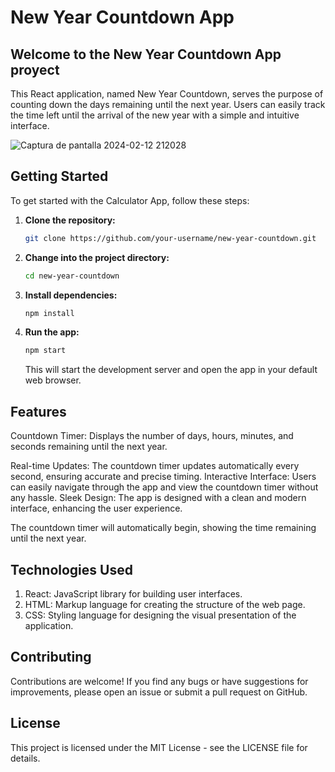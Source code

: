 # New Year Countdown App

## Welcome to the New Year Countdown App proyect
This React application, named New Year Countdown, serves the purpose of counting down the days remaining until the next year. Users can easily track the time left until the arrival of the new year with a simple and intuitive interface.

![Captura de pantalla 2024-02-12 212028](https://github.com/Kaareel/new-year-countdown/assets/105023448/ceb44e24-dfbb-4fe8-af15-d5d9c3ccdd96)


## Getting Started
To get started with the Calculator App, follow these steps:

1. **Clone the repository:**
    ```bash
    git clone https://github.com/your-username/new-year-countdown.git
    ```
2. **Change into the project directory:**
    ```bash
    cd new-year-countdown
    ```
3. **Install dependencies:**
    ```bash
    npm install
    ```
4. **Run the app:**
    ```bash
    npm start
    ```

   This will start the development server and open the app in your default web browser.
   
## Features

Countdown Timer: Displays the number of days, hours, minutes, and seconds remaining until the next year.

Real-time Updates: The countdown timer updates automatically every second, ensuring accurate and precise timing.
Interactive Interface: Users can easily navigate through the app and view the countdown timer without any hassle.
Sleek Design: The app is designed with a clean and modern interface, enhancing the user experience.


The countdown timer will automatically begin, showing the time remaining until the next year.

## Technologies Used
1. React: JavaScript library for building user interfaces.
2. HTML: Markup language for creating the structure of the web page.
3. CSS: Styling language for designing the visual presentation of the application.

## Contributing
Contributions are welcome! If you find any bugs or have suggestions for improvements, please open an issue or submit a pull request on GitHub.

## License
This project is licensed under the MIT License - see the LICENSE file for details.
